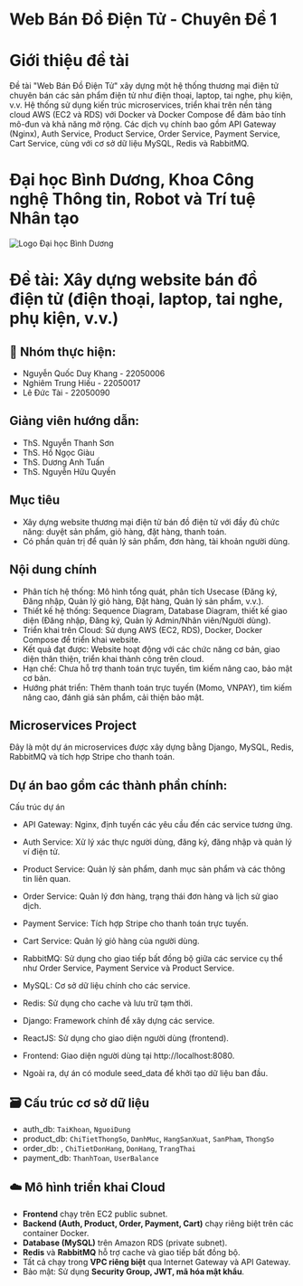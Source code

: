 # Web Bán Đồ Điện Tử - Chuyên Đề 1

# Giới thiệu đề tài
Đề tài "Web Bán Đồ Điện Tử" xây dựng một hệ thống thương mại điện tử chuyên bán các sản phẩm điện tử như điện thoại, laptop, tai nghe, phụ kiện, v.v. Hệ thống sử dụng kiến trúc microservices, triển khai trên nền tảng cloud AWS (EC2 và RDS) với Docker và Docker Compose để đảm bảo tính mô-đun và khả năng mở rộng. Các dịch vụ chính bao gồm API Gateway (Nginx), Auth Service, Product Service, Order Service, Payment Service, Cart Service, cùng với cơ sở dữ liệu MySQL, Redis và RabbitMQ.

# Đại học Bình Dương, Khoa Công nghệ Thông tin, Robot và Trí tuệ Nhân tạo  
![Logo Đại học Bình Dương](https://www.bdu.edu.vn/uploads/news/2019_12/logo_hao_quang_chon_07_2007-1.jpg) 

# Đề tài: Xây dựng website bán đồ điện tử (điện thoại, laptop, tai nghe, phụ kiện, v.v.)  

## 👥 Nhóm thực hiện:
- Nguyễn Quốc Duy Khang - 22050006
- Nghiêm Trung Hiếu - 22050017
- Lê Đức Tài - 22050090

## Giảng viên hướng dẫn:  
- ThS. Nguyễn Thanh Sơn  
- ThS. Hồ Ngọc Giàu  
- ThS. Dương Anh Tuấn  
- ThS. Nguyễn Hữu Quyền  

## Mục tiêu
- Xây dựng website thương mại điện tử bán đồ điện tử với đầy đủ chức năng: duyệt sản phẩm, giỏ hàng, đặt hàng, thanh toán.  
- Có phần quản trị để quản lý sản phẩm, đơn hàng, tài khoản người dùng.

## Nội dung chính

- Phân tích hệ thống: Mô hình tổng quát, phân tích Usecase (Đăng ký, Đăng nhập, Quản lý giỏ hàng, Đặt hàng, Quản lý sản phẩm, v.v.).  
- Thiết kế hệ thống: Sequence Diagram, Database Diagram, thiết kế giao diện (Đăng nhập, Đăng ký, Quản lý Admin/Nhân viên/Người dùng).  
- Triển khai trên Cloud: Sử dụng AWS (EC2, RDS), Docker, Docker Compose để triển khai website.  
- Kết quả đạt được: Website hoạt động với các chức năng cơ bản, giao diện thân thiện, triển khai thành công trên cloud.  
- Hạn chế: Chưa hỗ trợ thanh toán trực tuyến, tìm kiếm nâng cao, bảo mật cơ bản.  
- Hướng phát triển: Thêm thanh toán trực tuyến (Momo, VNPAY), tìm kiếm nâng cao, đánh giá sản phẩm, cải thiện bảo mật.

## Microservices Project
Đây là một dự án microservices được xây dựng bằng Django, MySQL, Redis, RabbitMQ và tích hợp Stripe cho thanh toán.

## Dự án bao gồm các thành phần chính:
Cấu trúc dự án
- API Gateway: Nginx, định tuyến các yêu cầu đến các service tương ứng.
- Auth Service: Xử lý xác thực người dùng, đăng ký, đăng nhập và quản lý ví điện tử.
- Product Service: Quản lý sản phẩm, danh mục sản phẩm và các thông tin liên quan.
- Order Service: Quản lý đơn hàng, trạng thái đơn hàng và lịch sử giao dịch.
- Payment Service: Tích hợp Stripe cho thanh toán trực tuyến.
- Cart Service: Quản lý giỏ hàng của người dùng.
- RabbitMQ: Sử dụng cho giao tiếp bất đồng bộ giữa các service cụ thể như Order Service, Payment Service và Product Service.
- MySQL: Cơ sở dữ liệu chính cho các service.
- Redis: Sử dụng cho cache và lưu trữ tạm thời.
- Django: Framework chính để xây dựng các service.
- ReactJS: Sử dụng cho giao diện người dùng (frontend).

- Frontend: Giao diện người dùng tại http://localhost:8080.
- Ngoài ra, dự án có module seed_data để khởi tạo dữ liệu ban đầu.

## 🗃️ Cấu trúc cơ sở dữ liệu
- auth_db: `TaiKhoan`, `NguoiDung`
- product_db: `ChiTietThongSo`, `DanhMuc`, `HangSanXuat`, `SanPham`, `ThongSo`
- order_db: , `ChiTietDonHang`, `DonHang`, `TrangThai`
- payment_db: `ThanhToan`, `UserBalance`

## ☁️ Mô hình triển khai Cloud

- **Frontend** chạy trên EC2 public subnet.
- **Backend (Auth, Product, Order, Payment, Cart)** chạy riêng biệt trên các container Docker.
- **Database (MySQL)** trên Amazon RDS (private subnet).
- **Redis** và **RabbitMQ** hỗ trợ cache và giao tiếp bất đồng bộ.
- Tất cả chạy trong **VPC riêng biệt** qua Internet Gateway và API Gateway.
- Bảo mật: Sử dụng **Security Group, JWT, mã hóa mật khẩu**.



